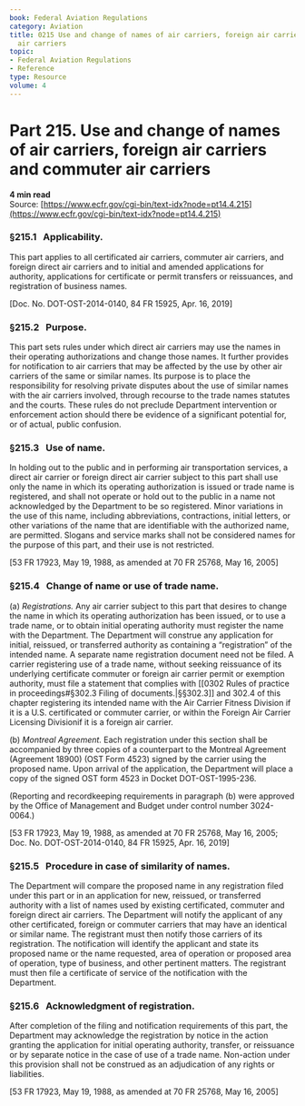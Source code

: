```yaml
---
book: Federal Aviation Regulations
category: Aviation
title: 0215 Use and change of names of air carriers, foreign air carriers and commuter
  air carriers
topic:
- Federal Aviation Regulations
- Reference
type: Resource
volume: 4
---
```


# Part 215. Use and change of names of air carriers, foreign air carriers and commuter air carriers
**4 min read**  
Source: [https://www.ecfr.gov/cgi-bin/text-idx?node=pt14.4.215](https://www.ecfr.gov/cgi-bin/text-idx?node=pt14.4.215)

<div>

### §215.1   Applicability.

This part applies to all certificated air carriers, commuter air carriers, and foreign direct air carriers and to initial and amended applications for authority, applications for certificate or permit transfers or reissuances, and registration of business names.

\[Doc. No. DOT-OST-2014-0140, 84 FR 15925, Apr. 16, 2019\]

### §215.2   Purpose.

This part sets rules under which direct air carriers may use the names in their operating authorizations and change those names. It further provides for notification to air carriers that may be affected by the use by other air carriers of the same or similar names. Its purpose is to place the responsibility for resolving private disputes about the use of similar names with the air carriers involved, through recourse to the trade names statutes and the courts. These rules do not preclude Department intervention or enforcement action should there be evidence of a significant potential for, or of actual, public confusion.

### §215.3   Use of name.

In holding out to the public and in performing air transportation services, a direct air carrier or foreign direct air carrier subject to this part shall use only the name in which its operating authorization is issued or trade name is registered, and shall not operate or hold out to the public in a name not acknowledged by the Department to be so registered. Minor variations in the use of this name, including abbreviations, contractions, initial letters, or other variations of the name that are identifiable with the authorized name, are permitted. Slogans and service marks shall not be considered names for the purpose of this part, and their use is not restricted.

\[53 FR 17923, May 19, 1988, as amended at 70 FR 25768, May 16, 2005\]

### §215.4   Change of name or use of trade name.

\(a\) *Registrations.* Any air carrier subject to this part that desires to change the name in which its operating authorization has been issued, or to use a trade name, or to obtain initial operating authority must register the name with the Department. The Department will construe any application for initial, reissued, or transferred authority as containing a “registration” of the intended name. A separate name registration document need not be filed. A carrier registering use of a trade name, without seeking reissuance of its underlying certificate commuter or foreign air carrier permit or exemption authority, must file a statement that complies with [[0302 Rules of practice in proceedings#§302.3   Filing of documents.|§§302.3]] and 302.4 of this chapter registering its intended name with the Air Carrier Fitness Division if it is a U.S. certificated or commuter carrier, or within the Foreign Air Carrier Licensing Divisionif it is a foreign air carrier.

\(b\) *Montreal Agreement.* Each registration under this section shall be accompanied by three copies of a counterpart to the Montreal Agreement (Agreement 18900) (OST Form 4523) signed by the carrier using the proposed name. Upon arrival of the application, the Department will place a copy of the signed OST form 4523 in Docket DOT-OST-1995-236.

(Reporting and recordkeeping requirements in paragraph (b) were approved by the Office of Management and Budget under control number 3024-0064.)

\[53 FR 17923, May 19, 1988, as amended at 70 FR 25768, May 16, 2005; Doc. No. DOT-OST-2014-0140, 84 FR 15925, Apr. 16, 2019\]

### §215.5   Procedure in case of similarity of names.

The Department will compare the proposed name in any registration filed under this part or in an application for new, reissued, or transferred authority with a list of names used by existing certificated, commuter and foreign direct air carriers. The Department will notify the applicant of any other certificated, foreign or commuter carriers that may have an identical or similar name. The registrant must then notify those carriers of its registration. The notification will identify the applicant and state its proposed name or the name requested, area of operation or proposed area of operation, type of business, and other pertinent matters. The registrant must then file a certificate of service of the notification with the Department.

### §215.6   Acknowledgment of registration.

After completion of the filing and notification requirements of this part, the Department may acknowledge the registration by notice in the action granting the application for initial operating authority, transfer, or reissuance or by separate notice in the case of use of a trade name. Non-action under this provision shall not be construed as an adjudication of any rights or liabilities.

\[53 FR 17923, May 19, 1988, as amended at 70 FR 25768, May 16, 2005\]

</div>